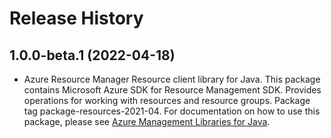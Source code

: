 # Release History

## 1.0.0-beta.1 (2022-04-18)

- Azure Resource Manager Resource client library for Java. This package contains Microsoft Azure SDK for Resource Management SDK. Provides operations for working with resources and resource groups. Package tag package-resources-2021-04. For documentation on how to use this package, please see [Azure Management Libraries for Java](https://aka.ms/azsdk/java/mgmt).
